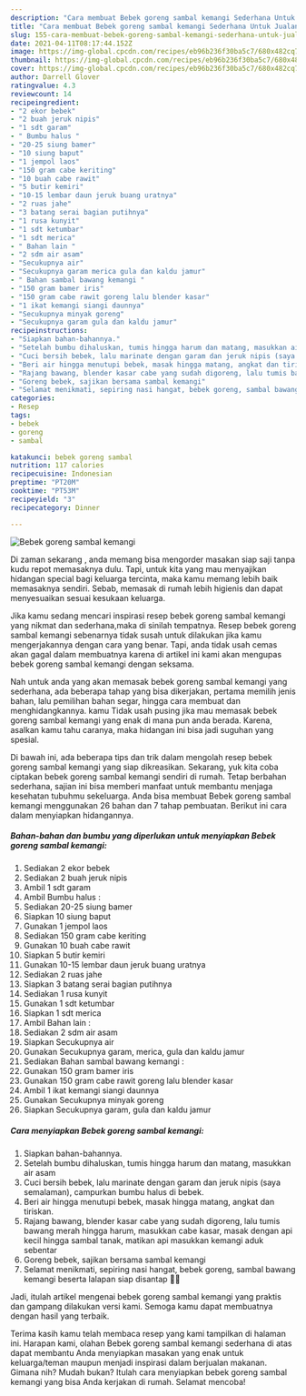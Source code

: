```yaml
---
description: "Cara membuat Bebek goreng sambal kemangi Sederhana Untuk Jualan"
title: "Cara membuat Bebek goreng sambal kemangi Sederhana Untuk Jualan"
slug: 155-cara-membuat-bebek-goreng-sambal-kemangi-sederhana-untuk-jualan
date: 2021-04-11T08:17:44.152Z
image: https://img-global.cpcdn.com/recipes/eb96b236f30ba5c7/680x482cq70/bebek-goreng-sambal-kemangi-foto-resep-utama.jpg
thumbnail: https://img-global.cpcdn.com/recipes/eb96b236f30ba5c7/680x482cq70/bebek-goreng-sambal-kemangi-foto-resep-utama.jpg
cover: https://img-global.cpcdn.com/recipes/eb96b236f30ba5c7/680x482cq70/bebek-goreng-sambal-kemangi-foto-resep-utama.jpg
author: Darrell Glover
ratingvalue: 4.3
reviewcount: 14
recipeingredient:
- "2 ekor bebek"
- "2 buah jeruk nipis"
- "1 sdt garam"
- " Bumbu halus "
- "20-25 siung bamer"
- "10 siung baput"
- "1 jempol laos"
- "150 gram cabe keriting"
- "10 buah cabe rawit"
- "5 butir kemiri"
- "10-15 lembar daun jeruk buang uratnya"
- "2 ruas jahe"
- "3 batang serai bagian putihnya"
- "1 rusa kunyit"
- "1 sdt ketumbar"
- "1 sdt merica"
- " Bahan lain "
- "2 sdm air asam"
- "Secukupnya air"
- "Secukupnya garam merica gula dan kaldu jamur"
- " Bahan sambal bawang kemangi "
- "150 gram bamer iris"
- "150 gram cabe rawit goreng lalu blender kasar"
- "1 ikat kemangi siangi daunnya"
- "Secukupnya minyak goreng"
- "Secukupnya garam gula dan kaldu jamur"
recipeinstructions:
- "Siapkan bahan-bahannya."
- "Setelah bumbu dihaluskan, tumis hingga harum dan matang, masukkan air asam"
- "Cuci bersih bebek, lalu marinate dengan garam dan jeruk nipis (saya semalaman), campurkan bumbu halus di bebek."
- "Beri air hingga menutupi bebek, masak hingga matang, angkat dan tiriskan."
- "Rajang bawang, blender kasar cabe yang sudah digoreng, lalu tumis bawang merah hingga harum, masukkan cabe kasar, masak dengan api kecil hingga sambal tanak, matikan api masukkan kemangi aduk sebentar"
- "Goreng bebek, sajikan bersama sambal kemangi"
- "Selamat menikmati, sepiring nasi hangat, bebek goreng, sambal bawang kemangi beserta lalapan siap disantap 🙏😋"
categories:
- Resep
tags:
- bebek
- goreng
- sambal

katakunci: bebek goreng sambal 
nutrition: 117 calories
recipecuisine: Indonesian
preptime: "PT20M"
cooktime: "PT53M"
recipeyield: "3"
recipecategory: Dinner

---
```



![Bebek goreng sambal kemangi](https://img-global.cpcdn.com/recipes/eb96b236f30ba5c7/680x482cq70/bebek-goreng-sambal-kemangi-foto-resep-utama.jpg)

Di zaman  sekarang , anda memang bisa mengorder masakan siap saji tanpa kudu repot memasaknya dulu. Tapi, untuk kita yang mau menyajikan hidangan special bagi keluarga tercinta, maka kamu memang lebih baik memasaknya sendiri. Sebab, memasak di rumah lebih higienis dan dapat menyesuaikan sesuai kesukaan keluarga.

Jika kamu sedang mencari inspirasi resep bebek goreng sambal kemangi yang nikmat dan sederhana,maka di sinilah tempatnya. Resep bebek goreng sambal kemangi  sebenarnya tidak susah untuk dilakukan jika kamu mengerjakannya dengan cara yang benar. Tapi, anda tidak usah cemas akan gagal dalam membuatnya 
karena di artikel ini kami akan mengupas bebek goreng sambal kemangi dengan seksama.  



Nah untuk anda yang akan memasak bebek goreng sambal kemangi yang sederhana, ada beberapa tahap yang bisa dikerjakan, pertama memilih jenis bahan, lalu pemilihan bahan segar, hingga cara membuat dan menghidangkannya. kamu Tidak usah pusing jika mau memasak bebek goreng sambal kemangi yang enak di mana pun anda berada. Karena, asalkan kamu  tahu caranya, maka hidangan ini bisa jadi suguhan yang spesial.

Di bawah ini, ada beberapa tips dan trik dalam mengolah resep bebek goreng sambal kemangi yang siap dikreasikan. Sekarang, yuk kita coba ciptakan bebek goreng sambal kemangi sendiri di rumah. Tetap berbahan sederhana, sajian ini bisa memberi manfaat untuk membantu menjaga kesehatan tubuhmu sekeluarga. Anda bisa membuat Bebek goreng sambal kemangi menggunakan 26 bahan dan 7 tahap pembuatan. Berikut ini cara dalam menyiapkan hidangannya.

<!--inarticleads1-->

##### Bahan-bahan dan bumbu yang diperlukan untuk menyiapkan Bebek goreng sambal kemangi:

1. Sediakan 2 ekor bebek
1. Sediakan 2 buah jeruk nipis
1. Ambil 1 sdt garam
1. Ambil  Bumbu halus :
1. Sediakan 20-25 siung bamer
1. Siapkan 10 siung baput
1. Gunakan 1 jempol laos
1. Sediakan 150 gram cabe keriting
1. Gunakan 10 buah cabe rawit
1. Siapkan 5 butir kemiri
1. Gunakan 10-15 lembar daun jeruk buang uratnya
1. Sediakan 2 ruas jahe
1. Siapkan 3 batang serai bagian putihnya
1. Sediakan 1 rusa kunyit
1. Gunakan 1 sdt ketumbar
1. Siapkan 1 sdt merica
1. Ambil  Bahan lain :
1. Sediakan 2 sdm air asam
1. Siapkan Secukupnya air
1. Gunakan Secukupnya garam, merica, gula dan kaldu jamur
1. Sediakan  Bahan sambal bawang kemangi :
1. Gunakan 150 gram bamer iris
1. Gunakan 150 gram cabe rawit goreng lalu blender kasar
1. Ambil 1 ikat kemangi siangi daunnya
1. Gunakan Secukupnya minyak goreng
1. Siapkan Secukupnya garam, gula dan kaldu jamur




<!--inarticleads2-->

##### Cara menyiapkan Bebek goreng sambal kemangi:

1. Siapkan bahan-bahannya.
1. Setelah bumbu dihaluskan, tumis hingga harum dan matang, masukkan air asam
1. Cuci bersih bebek, lalu marinate dengan garam dan jeruk nipis (saya semalaman), campurkan bumbu halus di bebek.
1. Beri air hingga menutupi bebek, masak hingga matang, angkat dan tiriskan.
1. Rajang bawang, blender kasar cabe yang sudah digoreng, lalu tumis bawang merah hingga harum, masukkan cabe kasar, masak dengan api kecil hingga sambal tanak, matikan api masukkan kemangi aduk sebentar
1. Goreng bebek, sajikan bersama sambal kemangi
1. Selamat menikmati, sepiring nasi hangat, bebek goreng, sambal bawang kemangi beserta lalapan siap disantap 🙏😋




Jadi, itulah artikel mengenai  bebek goreng sambal kemangi  yang praktis dan gampang dilakukan versi kami. Semoga kamu dapat membuatnya dengan hasil yang terbaik. 

Terima kasih kamu telah membaca resep yang kami tampilkan di halaman ini. Harapan kami, olahan  Bebek goreng sambal kemangi sederhana di atas dapat membantu Anda menyiapkan masakan yang enak untuk keluarga/teman maupun menjadi inspirasi dalam berjualan makanan. Gimana nih? Mudah bukan? Itulah cara menyiapkan bebek goreng sambal kemangi yang bisa Anda kerjakan di rumah. Selamat mencoba!

